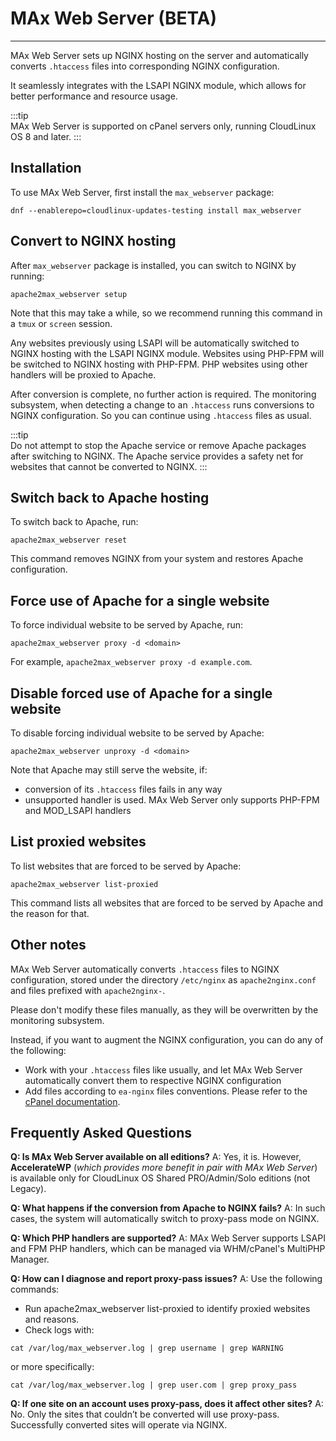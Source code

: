 
# MAx Web Server (BETA)
---

MAx Web Server sets up NGINX hosting on the server and automatically converts `.htaccess` files into corresponding NGINX 
configuration.

It seamlessly integrates with the LSAPI NGINX module,
which allows for better performance and resource usage.

:::tip  
MAx Web Server is supported on cPanel servers only, running CloudLinux OS 8 and later.
:::

## Installation

To use MAx Web Server, first install the `max_webserver` package:

```
dnf --enablerepo=cloudlinux-updates-testing install max_webserver
```

## Convert to NGINX hosting

After `max_webserver` package is installed, you can switch to NGINX by running:

```
apache2max_webserver setup
```

Note that this may take a while, so we recommend running this command in a `tmux` or `screen` session.

Any websites previously using LSAPI will be automatically switched to NGINX hosting with the LSAPI NGINX module.
Websites using PHP-FPM will be switched to NGINX hosting with PHP-FPM.
PHP websites using other handlers will be proxied to Apache.

After conversion is complete, no further action is required.
The monitoring subsystem, when detecting a change to an `.htaccess` runs conversions to NGINX configuration.
So you can continue using `.htaccess` files as usual.

:::tip  
Do not attempt to stop the Apache service or remove Apache packages after switching to NGINX.
The Apache service provides a safety net for websites that cannot be converted to NGINX.
:::

## Switch back to Apache hosting

To switch back to Apache, run:

```
apache2max_webserver reset
```

This command removes NGINX from your system and restores Apache configuration.

## Force use of Apache for a single website

To force individual website to be served by Apache, run:

```
apache2max_webserver proxy -d <domain>
```

For example, `apache2max_webserver proxy -d example.com`.


## Disable forced use of Apache for a single website

To disable forcing individual website to be served by Apache:

```
apache2max_webserver unproxy -d <domain>
```

Note that Apache may still serve the website, if:
* conversion of its `.htaccess` files fails in any way
* unsupported handler is used. MAx Web Server only supports PHP-FPM and MOD_LSAPI handlers

## List proxied websites

To list websites that are forced to be served by Apache:

```
apache2max_webserver list-proxied
```

This command lists all websites that are forced to be served by Apache and the reason for that.

## Other notes

MAx Web Server automatically converts `.htaccess` files to NGINX configuration, stored under the directory `/etc/nginx`
as `apache2nginx.conf` and files prefixed with `apache2nginx-`.

Please don't modify these files manually, as they will be overwritten by the monitoring subsystem.

Instead, if you want to augment the NGINX configuration, you can do any of the following:

* Work with your `.htaccess` files like usually, and let MAx Web Server automatically convert them to respective NGINX configuration
* Add files according to `ea-nginx` files conventions. Please refer to the [cPanel documentation](https://docs.cpanel.net/knowledge-base/web-services/nginx-with-reverse-proxy/).

## Frequently Asked Questions 

**Q: Is MAx Web Server available on all editions?**
A: Yes, it is. However, **AccelerateWP** (*which provides more benefit in pair with MAx Web Server*) is available only for CloudLinux OS Shared PRO/Admin/Solo editions (not Legacy).

**Q: What happens if the conversion from Apache to NGINX fails?**
A: In such cases, the system will automatically switch to proxy-pass mode on NGINX.

**Q: Which PHP handlers are supported?**
A: MAx Web Server supports LSAPI and FPM PHP handlers, which can be managed via WHM/cPanel's MultiPHP Manager.

**Q: How can I diagnose and report proxy-pass issues?**
A: Use the following commands:
* Run apache2max_webserver list-proxied to identify proxied websites and reasons.
* Check logs with:
```
cat /var/log/max_webserver.log | grep username | grep WARNING
```
or more specifically:
```
cat /var/log/max_webserver.log | grep user.com | grep proxy_pass
```
**Q: If one site on an account uses proxy-pass, does it affect other sites?**
A: No. Only the sites that couldn’t be converted will use proxy-pass. Successfully converted sites will operate via NGINX.
